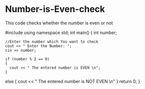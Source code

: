 # Number-is-Even-check
This code checks whether the number is even or not

#include<iostream>
 using namespace std;
  int main()
  {
    int number;
  
    //Enter the number which You want to check
    cout << " Enter the Number: ";
    cin >> number;
  
    if (number % 2 == 0)
    {
      cout << " The entered number is EVEN \n";
    }
  
   else
   {
      cout << " The entered number is NOT EVEN \n"
   } 
    return 0;
  }
  
